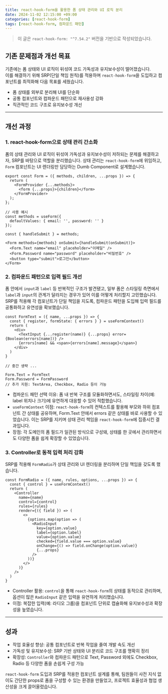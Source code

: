 ```yaml
---
title: react-hook-form을 활용한 폼 상태 관리와 UI 로직 분리
date: 2024-11-02 12:15:00 +09:00
categories: [react-hook-form]
tags: [react-hook-form, 컴파운드 패턴]
---
```


> 이 글은 `react-hook-form: "^7.54.2"` 버전을 기반으로 작성되었습니다.

## 기존 문제점과 개선 목표

기존에는 폼 상태와 UI 로직이 뒤섞여 코드 가독성과 유지보수성이 떨어졌습니다. <br/>
이를 해결하기 위해 SRP(단일 책임 원칙)를 적용하며 `react-hook-form`을 도입하고 컴포넌트를 최적화해 다음 목표를 세웠습니다.

- 폼 상태를 외부로 분리해 UI를 단순화
- 공통 컴포넌트와 컴파운드 패턴으로 재사용성 강화
- 직관적인 코드 구조로 유지보수성 개선

---

## 개선 과정

### 1. react-hook-form으로 상태 관리 간소화

폼의 상태 관리와 UI 로직이 뒤섞여 가독성과 유지보수성이 저하되는 문제를 해결하고자, SRP를 바탕으로 역할을 분리했습니다. 
상태 관리는 `react-hook-form`에 위임하고, `Form` 컴포넌트는 UI 렌더링만 담당하는 Dumb Component로 설계했습니다.

```tsx
export const Form = ({ methods, children, ...props }) => {
  return (
    <FormProvider {...methods}>
      <form {...props}>{children}</form>
    </FormProvider>
  );
};

// 사용 예시
const methods = useForm({
  defaultValues: { email: '', password: '' }
});

const { handleSubmit } = methods;

<Form methods={methods} onSubmit={handleSubmit(onSubmit)}>
  <Form.Text name="email" placeholder="이메일" />
  <Form.Password name="password" placeholder="비밀번호" />
  <button type="submit">로그인</button>
</Form>
```

### 2. 컴파운드 패턴으로 입력 필드 개선

폼 안에서 `input`과 `label` 등 반복적인 구조가 발견됐고, 일부 폼은 스타일링 측면에서 `label`과 `input`의 관계가 달라지는 경우가 있어 이를 어떻게 처리할지 고민했습니다.
SRP를 적용해 각 컴포넌트가 단일 책임을 지도록, 컴파운드 패턴을 도입해 입력 필드를 공통화하고 유연성을 확보했습니다.

```tsx
const FormText = ({ name, ...props }) => {
  const { register, formState: { errors } } = useFormContext()
  return (
    <div>
      <TextInput {...register(name)} {...props} error={Boolean(errors[name])} />
      {errors[name] && <span>{errors[name].message}</span>}
    </div>
  )
}

// 중간 생략 ...

Form.Text = FormText
Form.Password = FormPassword
// 추가 지원: TextArea, Checkbox, Radio 등이 가능
```

- 컴파운드 패턴 선택 이유: 폼 내 반복 구조를 모듈화하면서도, 스타일링 차이(예: label 위치나 크기)에 유연하게 대응할 수 있어 적합했습니다.
- `useFormContext` 이점: `react-hook-form`의 컨텍스트를 활용해 부모와 하위 컴포넌트 간 상태를 공유하며, Form.Text 안에서 errors 같은 상태를 바로 사용할 수 있었습니다. 이는 SRP를 지키며 상태 관리 책임을 `react-hook-form`에 집중시킨 결과입니다.
- 장점: 각 도메인의 폼 필드가 일관된 방식으로 구성돼, 상태를 한 곳에서 관리하면서도 다양한 폼을 쉽게 확장할 수 있었습니다.

### 3. Controller로 동적 입력 처리 강화

SRP를 적용해 `FormRadio`가 상태 관리와 UI 렌더링을 분리하며 단일 책임을 갖도록 했습니다.

```tsx
const FormRadio = ({ name, rules, options, ...props }) => {
  const { control } = useFormContext()
  return (
    <Controller
      name={name}
      control={control}
      rules={rules}
      render={({ field }) => (
        <>
          {options.map(option => (
            <RadioInput
              key={option.value}
              label={option.label}
              value={option.value}
              checked={field.value === option.value}
              onChange={() => field.onChange(option.value)}
              {...props}
            />
          ))}
        </>
      )}
    />
  )
}
```
- Controller 활용: `control`을 통해 `react-hook-form`의 상태를 동적으로 관리하며, 옵션이 많은 `RadioInput` 같은 입력을 유연하게 처리했습니다.
- 이점: 복잡한 입력(예: 라디오 그룹)을 컴포넌트 단위로 캡슐화해 유지보수성과 확장성을 높였습니다.

---

## 성과

- 작업 효율성 향상: 공통 컴포넌트로 반복 작업을 줄여 개발 속도 개선
- 가독성 및 유지보수성: SRP 기반 상태와 UI 분리로 코드 구조를 명확히 정리
- 확장성: `Controller`와 컴파운드 패턴으로 Text, Password 외에도 Checkbox, Radio 등 다양한 폼을 손쉽게 구성 가능

`react-hook-form` 도입과 SRP를 적용한 컴포넌트 설계를 통해, 팀원들이 사전 지식 없이도 간단한 props로 폼을 구성할 수 있는 환경을 만들었고, 프로젝트 효율성과 협업 생산성을 크게 끌어올렸습니다.
